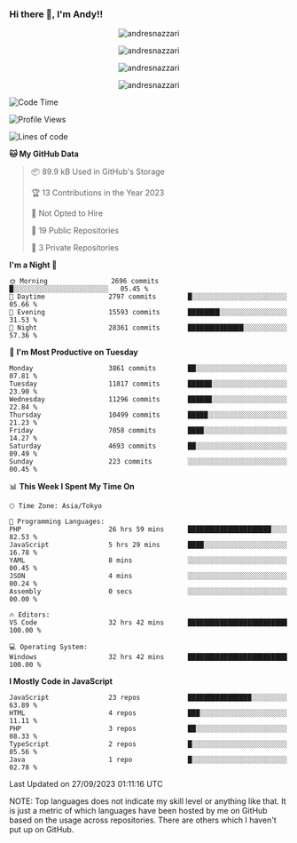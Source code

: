 ### Hi there 👋, I'm Andy!!

<p align="center" >
  <img src="https://github-profile-trophy.vercel.app/?username=AndresNazzari&theme=dracula&column=-1" alt="andresnazzari"/>
</p>

<p align="center">
  <img  src="https://github-readme-stats.vercel.app/api?username=AndresNazzari&count_private=true&show_icons=true&theme=dracula" alt="andresnazzari"/>
</p>
<p align="center">
  <img  src="https://github-readme-stats.vercel.app/api/top-langs/?username=AndresNazzari&layout=compact" alt="andresnazzari"/>
</p>
<p align="center" >
  <img src="https://github-readme-stats.vercel.app/api/wakatime?username=AndresNazzari" alt="andresnazzari"/>
</p>

<!--START_SECTION:waka-->
![Code Time](http://img.shields.io/badge/Code%20Time-903%20hrs%2015%20mins-blue)

![Profile Views](http://img.shields.io/badge/Profile%20Views-0-blue)

![Lines of code](https://img.shields.io/badge/From%20Hello%20World%20I%27ve%20Written-11.4%20million%20lines%20of%20code-blue)

**🐱 My GitHub Data** 

> 📦 89.9 kB Used in GitHub's Storage 
 > 
> 🏆 13 Contributions in the Year 2023
 > 
> 🚫 Not Opted to Hire
 > 
> 📜 19 Public Repositories 
 > 
> 🔑 3 Private Repositories 
 > 
**I'm a Night 🦉** 

```text
🌞 Morning                2696 commits        █░░░░░░░░░░░░░░░░░░░░░░░░   05.45 % 
🌆 Daytime                2797 commits        █░░░░░░░░░░░░░░░░░░░░░░░░   05.66 % 
🌃 Evening                15593 commits       ████████░░░░░░░░░░░░░░░░░   31.53 % 
🌙 Night                  28361 commits       ██████████████░░░░░░░░░░░   57.36 % 
```
📅 **I'm Most Productive on Tuesday** 

```text
Monday                   3861 commits        ██░░░░░░░░░░░░░░░░░░░░░░░   07.81 % 
Tuesday                  11817 commits       ██████░░░░░░░░░░░░░░░░░░░   23.90 % 
Wednesday                11296 commits       ██████░░░░░░░░░░░░░░░░░░░   22.84 % 
Thursday                 10499 commits       █████░░░░░░░░░░░░░░░░░░░░   21.23 % 
Friday                   7058 commits        ████░░░░░░░░░░░░░░░░░░░░░   14.27 % 
Saturday                 4693 commits        ██░░░░░░░░░░░░░░░░░░░░░░░   09.49 % 
Sunday                   223 commits         ░░░░░░░░░░░░░░░░░░░░░░░░░   00.45 % 
```


📊 **This Week I Spent My Time On** 

```text
🕑︎ Time Zone: Asia/Tokyo

💬 Programming Languages: 
PHP                      26 hrs 59 mins      █████████████████████░░░░   82.53 % 
JavaScript               5 hrs 29 mins       ████░░░░░░░░░░░░░░░░░░░░░   16.78 % 
YAML                     8 mins              ░░░░░░░░░░░░░░░░░░░░░░░░░   00.45 % 
JSON                     4 mins              ░░░░░░░░░░░░░░░░░░░░░░░░░   00.24 % 
Assembly                 0 secs              ░░░░░░░░░░░░░░░░░░░░░░░░░   00.00 % 

🔥 Editors: 
VS Code                  32 hrs 42 mins      █████████████████████████   100.00 % 

💻 Operating System: 
Windows                  32 hrs 42 mins      █████████████████████████   100.00 % 
```

**I Mostly Code in JavaScript** 

```text
JavaScript               23 repos            ████████████████░░░░░░░░░   63.89 % 
HTML                     4 repos             ███░░░░░░░░░░░░░░░░░░░░░░   11.11 % 
PHP                      3 repos             ██░░░░░░░░░░░░░░░░░░░░░░░   08.33 % 
TypeScript               2 repos             █░░░░░░░░░░░░░░░░░░░░░░░░   05.56 % 
Java                     1 repo              █░░░░░░░░░░░░░░░░░░░░░░░░   02.78 % 
```




 Last Updated on 27/09/2023 01:11:16 UTC
<!--END_SECTION:waka-->

NOTE: Top languages does not indicate my skill level or anything like that. It is just a metric of which languages have been hosted by me on GitHub based on the usage across repositories. There are others which I haven't put up on GitHub.

<!-- Here are some ideas to get you started:

-   🔭 I’m currently working on ...
-   🌱 I’m currently learning ...
-   👯 I’m looking to collaborate on ...
-   🤔 I’m looking for help with ...
-   💬 Ask me about ...
-   📫 How to reach me: ...
-   😄 Pronouns: ...
-   ⚡ Fun fact: ... -->
